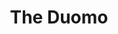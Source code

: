 ---
layout: architecture
title: The Duomo
category: 
building: duomo
image: duomo-thumbnail.png
blurb: The Duomo...	
thumbnail: duomo-thumbnail.png
status: live
image-model: duomo-models.png
front_page: live
model_link: https://3d.wlu.edu/v21/pages/Duomo/Duomo.html
model_thumbnail: /assets/images/thumbnail/duomo-model-thumbnail.png
model_info: 
---